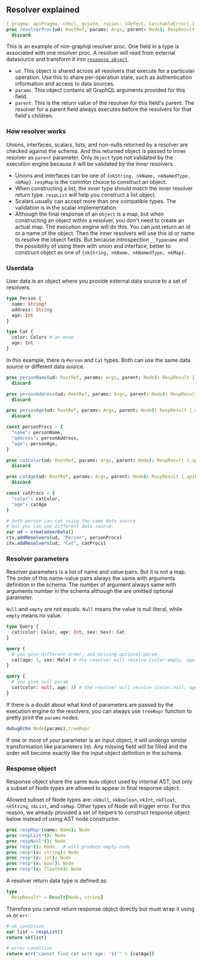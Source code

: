 ## Resolver explained

```Nim
{.pragma: apiPragma, cdecl, gcsafe, raises: [Defect, CatchableError].}
proc resolverProc(ud: RootRef, params: Args, parent: Node): RespResult {.apiPragma.} =
  discard
```

This is an example of nim-graphql resolver proc. One field in a type is associated with one resolver proc.
A resolver will read from external datasource and transform it into [`response object`](#response-object).

- `ud`. This object is shared across all resolvers that execute for a particular operation.
  Use this to share per-operation state, such as authentication information and access to data sources.
- `params`. This object contains all GraphQL arguments provided for this field.
- `parent`. This is the return value of the resolver for this field's parent.
  The resolver for a parent field always executes before the resolvers for that field's children.

### How resolver works

Unions, interfaces, scalars, lists, and non-nulls returned by a resolver are checked against the schema.
And this returned object is passed to inner resolver as `parent` parameter.
Only `Object` type not validated by the execution engine because it will be validated by the inner resolvers.

- Unions and interfaces can be one of `{nkString, nkName, nkNamedType, nkMap}`.
  `respMap` is the common choice to construct an object.
- When constructing a list, the inner type should match the inner resolver return type.
  `respList` will help you construct a list object.
- Scalars usually can accept more than one compatible types. The validation is in the scalar implementation.
- Although the final response of an `Object` is a map, but when constructing an object within a resolver,
  you don't need to create an actual map. The execution engine will do this.
  You can just return an id or a name of the object. Then the inner resolvers will use this id or name to resolve the object fields.
  But because introspection `__typename` and the possibility of using them with union and interface,
  better to construct object as one of `{nkString, nkName, nkNamedType, nkMap}`.


### Userdata

User data is an object where you provide external data source to a set of resolvers.

```graphql
type Person {
  name: String!
  address: String
  age: Int
}

type Cat {
  color: Colors # an enum
  age: Int
}
```

In this example, there is `Person` and `Cat` types. Both can use the same data source or different data source.

```Nim
proc personName(ud: RootRef, params: Args, parent: Node): RespResult {.apiPragma.} =
  discard

proc personAddress(ud: RootRef, params: Args, parent: Node): RespResult {.apiPragma.} =
  discard

proc personAge(ud: RootRef, params: Args, parent: Node): RespResult {.apiPragma.} =
  discard

const personProcs = {
  "name": personName,
  "address": personAddress,
  "age": personAge,
}

proc catColor(ud: RootRef, params: Args, parent: Node): RespResult {.apiPragma.} =
  discard

proc catAge(ud: RootRef, params: Args, parent: Node): RespResult {.apiPragma.} =
  discard

const catProcs = {
  "color": catColor,
  "age": catAge
}

# both person can cat using the same data source
# but you can use different data source.
var ud = creataUserData()
ctx.addResolvers(ud, "Person", personProcs)
ctx.addResolvers(ud, "Cat", catProcs)
```

### Resolver parameters

Resolver parameters is a list of name and value pairs. But it is not a map.
The order of this name-value pairs always the same with arguments definition in the schema.
The number of argument always same with arguments number in the schema although the are omitted optional parameter.

`Null` and `empty` are not equals. `Null` means the value is null literal, while `empty` means no value.

```graphql
type Query {
  cat(color: Color, age: Int, sex: Sex): Cat
}

query {
  # you give different order, and missing optional param
  cat(age: 3, sex: Male) # the resolver will receive [color:empty, age:3, sex:Male]
}

query {
  # you give null param
  cat(color: null, age: 3) # the resolver will receive [color:null, age:3, sex:empty]
}
```

If there is a doubt about what kind of parameters are passed by the execution engine to the resolvers,
you can always use `treeRepr` function to pretty print the `params` nodes.

```Nim
debugEcho Node(params).treeRepr
```

If one or more of your parameter is an input object, it will undergo similar transformation like parameters list.
Any missing field will be filled and the order will become exactly like the input object definition in the schema.

### Response object

Response object share the same `Node` object used by internal AST,
but only a subset of Node types are allowed to appear in final response object.

Allowed subset of Node types are: `nkNull`, `nkBoolean`, `nkInt`, `nkFloat`, `nkString`, `nkList`, and `nkMap`.
Other types of Node will trigger error. For this reason, we already provided a set of helpers to construct
response object below instead of using AST node constructor.

```Nim
proc respMap*(name: Name): Node
proc respList*(): Node
proc respNull*(): Node
proc resp*(): Node   # will produce empty node
proc resp*(x: string): Node
proc resp*(x: int): Node
proc resp*(x: bool): Node
proc resp*(x: float64): Node
```

A resolver return data type is defined as:

```Nim
type
  RespResult* = Result[Node, string]
```

Therefore you cannot return response object directly but must wrap it using `ok` or `err`.

```Nim
# ok condition
var list = respList()
return ok(list)

# error condition
return err("cannot find cat with age: '$1'" % [catAge])
```
